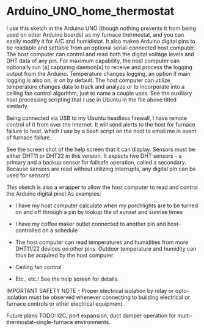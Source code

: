 # Arduino_UNO_home_thermostat
I use this sketch in the Arduino UNO (though nothing prevents it from being used on other Arduino boards) as my furnace thermostat, and you can easily modify it for A/C and humidistat.  It also makes Arduino digital pins to be readable and settable from an optional serial-connected host computer.  The host computer can control and read both the digital voltage levels and DHT data of any pin.  For maximum capability, the host computer can optionally run [a] capturing daemon[s] to receive and process the logging output from the Arduino.  Temperature changes logging, an option if main logging is also on, is on by default.  The host computer can utilize temperature changes data to track and analyze or to incorporate into a ceiling fan control algorithm, just to name a couple uses.  See the auxiliary host processing scripting that I use in Ubuntu in the file above titled similarly.

Being connected via USB to my Ubuntu headless firewall, I have remote control of it from over the Internet.  It will send alerts to the host for furnace failure to heat, which I use by a bash script on the host to email me in event of furnace failure.  

See the screen shot of the help screen that it can display.  Sensors must be either DHT11 or DHT22 in this version.  It expects two DHT sensors - a primary and a backup sensor for failsafe operation, called a secondary.  Because sensors are read without utilizing interrupts,  any digital pin can be used for sensors!  

This sketch is also a wrapper to allow the host computer to read and control the Arduino digital pins!  As examples:

-  I have my host computer calculate when my porchlights are to be turned on and off through a pin by lookup file of sunset and sunrise times

-  I have my coffee maker outlet connected to another pin and host-controlled on a schedule 

-  The host computer can read temperatures and humidities from more DHT11/22 devices on other pins.  Outdoor temperature and humidity can thus be acquired by the host computer

-  Ceiling fan control

-  Etc., etc.!  See the help screen for details.

IMPORTANT SAFETY NOTE - Proper electrical isolation by relay or opto-isolation must be observed whenever connecting to building electrical or furnace controls or other electrical equipment.

Future plans TODO: I2C, port expansion, duct damper operation for multi-thermostat-single-furnace environments.
